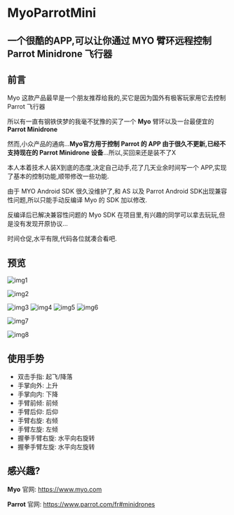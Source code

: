 # MyoParrotMini


一个很酷的APP,可以让你通过 **MYO** 臂环远程控制 **Parrot Minidrone** 飞行器
----

## 前言
Myo 这款产品最早是一个朋友推荐给我的,买它是因为国外有极客玩家用它去控制 Parrot 飞行器

所以有一直有钢铁侠梦的我毫不犹豫的买了一个 **Myo** 臂环以及一台最便宜的 **Parrot Minidrone**

然而,小众产品的通病…**Myo官方用于控制 Parrot 的 APP 由于很久不更新,已经不支持现在的 Parrot Minidrone 设备**...所以,买回来还是装不了X

本人本着技术人装X到底的态度,决定自己动手,花了几天业余时间写一个 APP,实现了基本的控制功能,顺带修改一些功能.

由于 MYO Android SDK 很久没维护了,和 AS 以及 Parrot Android SDK出现兼容性问题,所以只能手动反编译 Myo 的 SDK 加以修改.

反编译后已解决兼容性问题的 Myo SDK 在项目里,有兴趣的同学可以拿去玩玩,但是没有发现开原协议...

时间仓促,水平有限,代码各位就凑合看吧.

## 预览

![img1](https://ww4.sinaimg.cn/large/006tNbRwjw1fb5c8yeonej30ci0godig.jpg)

![img2](https://ww4.sinaimg.cn/large/006tNbRwjw1fb5c8y9k15j30ir0p0wl7.jpg)

![img3](https://ww2.sinaimg.cn/large/006tNc79gw1fb5bagiybqg308c06yqv7.gif)
![img4](https://ww4.sinaimg.cn/large/006tNc79gw1fb5br2idcgg308c06ykjn.gif)
![img5](https://ww3.sinaimg.cn/large/006tNbRwgw1fb5o4gxkq4g308c06yu0y.gif)
![img6](https://ww4.sinaimg.cn/large/006tNbRwgw1fb5o495031g308c06yx6q.gif)

![img7](https://ww2.sinaimg.cn/large/006tNbRwjw1fb5c8y1zsyj30ir0p0tdl.jpg)

![img8](https://ww1.sinaimg.cn/large/006tNbRwgw1fb5cizpm2wj30p00e2myh.jpg)

## 使用手势
- 双击手指: 起飞/降落
- 手掌向外: 上升
- 手掌向内: 下降
- 手臂前倾: 前倾
- 手臂后仰: 后仰
- 手臂右旋: 右倾
- 手臂左旋: 左倾
- 握拳手臂右旋: 水平向右旋转
- 握拳手臂左旋: 水平向左旋转


## 感兴趣?

**Myo** 官网: https://www.myo.com

**Parrot** 官网: https://www.parrot.com/fr#minidrones
